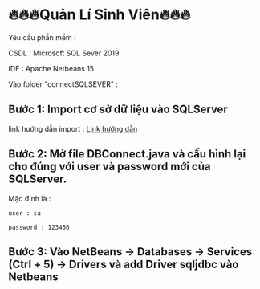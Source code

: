 # 🔥🔥🔥Quản Lí Sinh Viên🔥🔥🔥
Yêu cầu phần mềm :

CSDL : Microsoft SQL Sever 2019

IDE : Apache Netbeans 15

Vào folder "connectSQLSEVER" :

## **Bước 1: Import cơ sở dữ liệu vào SQLServer** 

link hướng dẫn import : [Link hướng dẫn](https://atpweb.vn/blog/huong-dan-cac-cach-import-file-sql-vao-sql-server/)

## **Bước 2: Mở file DBConnect.java và cấu hình lại cho đúng với user và password mới của SQLServer.** 

Mặc định là : 
	
	user : sa
	
	password : 123456

## **Bước 3: Vào NetBeans -> Databases -> Services (Ctrl + 5) -> Drivers và add Driver sqljdbc vào Netbeans**
